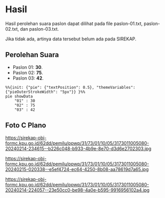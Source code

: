 # Hasil

Hasil perolehan suara paslon dapat dilihat pada file paslon-01.txt, paslon-02.txt, dan paslon-03.txt.

Jika tidak ada, artinya data tersebut belum ada pada SIREKAP.

## Perolehan Suara

 * Paslon 01: **30**.
 * Paslon 02: **75**.
 * Paslon 03: **42**.

```mermaid
%%{init: {"pie": {"textPosition": 0.5}, "themeVariables": {"pieOuterStrokeWidth": "5px"}} }%%
pie showData
    "01" : 30
    "02" : 75
    "03" : 42
```
## Foto C Plano

https://sirekap-obj-formc.kpu.go.id/62dd/pemilu/ppwp/31/73/01/10/05/3173011005080-20240214-234615--b226c048-b933-4b9e-8e70-d3d6e2702303.jpg

https://sirekap-obj-formc.kpu.go.id/62dd/pemilu/ppwp/31/73/01/10/05/3173011005080-20240215-020338--e5ef4724-ec64-4250-8b08-aa78619d7a65.jpg

https://sirekap-obj-formc.kpu.go.id/62dd/pemilu/ppwp/31/73/01/10/05/3173011005080-20240214-224057--23e50cc0-be98-4a0e-b595-9916956102a4.jpg
